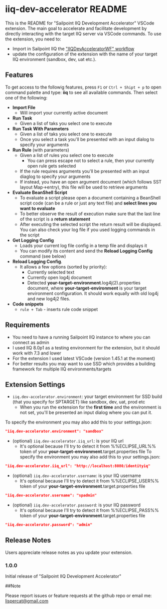 # iiq-dev-accelerator README

This is the README for "Sailpoint IIQ Development Accelerator" VSCode extension.
The main goal to accelerate and facilitate development by directly interacting with the target IIQ server via VSCode commands.
To use the extension, you need to:
* Import in Sailpoint IIQ the ["IIQDevAcceleratorWF" workflow](https://raw.githubusercontent.com/lispercat/sailpoint-iiq-dev-accelerator/master/src/workflow.xml) 
* update the configuration of the extension with the name of your target IIQ environment (sandbox, dev, uat etc.).


## Features

To get access to the followig features, press `F1` or `Ctrl + Shipt + p` to open command palette and type: **iiq** to see all available commands. Then select one of the following:
* **Import File**
  * Will import your currently active document
* **Run Task**
  * Given a list of taks you select one to execute
* **Run Task With Parameters**
  * Given a list of taks you select one to execute
  * Once you select a task you'll be presented with an input dialog to specify your arguments 
* **Run Rule** (with parameters)
  * Given a list of rules you select one to execute
    * You can press escape not to select a rule, then your currently open rule gets selected
  * If the rule requires arguments you'll be presented with an input diaglog to specify your arguments
  * If instead, you have an open argument document (which follows SST layout Map->entry), this file will be used to retrieve arguments
* **Evaluate BeanShell Script** 
  * To evaluate a script please open a document containing a BeanShell script code (can be a rule or just any text file) and **select lines you want to evaluate**
  * To better observe the result of execution make sure that the last line of the script is a **return  statement**
  * After executing the selected script the return result will be displayed. You can also check your log file if you used logging commands in the script
* **Get Logging Config**
  * Loads your current log file config in a temp file and displays it
  * You can modify its content and send the **Reload Logging Config** command (see below)
* **Reload Logging Config**. 
  * It allows a few options (sorted by priority):
    * Currently selected text
    * Currently open log4j document
    * Detected **your-target-environment**.log4j(2).properties document, where **your-target-environment** is your target environment configuration. It should work equally with old log4j and new log4j2 files.
* **Code snippets**
  * `rule + Tab` - inserts rule code snippet

## Requirements

* You need to have a running Sailpoint IIQ instance to where you can connect as admin
* I used IIQ 8.0p1 as a testing environment for the extension, but it should work with 7.3 and lower
* For the extension I used latest VSCode (version 1.45.1 at the moment)
* For better results you may want to use SSD which provides a building framework for multiple IIQ environments/targets


## Extension Settings

* `iiq.dev-accelerator.environment`: your target environment for SSD build (that you specify for SPTARGET) like sandbox, dev, uat, prod etc
  * When you run the extension for the **first time** and the environment is not set, you'll be presented an input dialog where you can put it.

To specify the environment you may also add this to your settings.json:
```json
"iiq.dev-accelerator.environment": "sandbox"
```

* (optional) `iiq.dev-accelerator.iiq_url`: is your IIQ url 
  * It's optional because I'll try to detect it from %%ECLIPSE_URL%% token of your **your-target-environment**.target.properties file
To specify the environment you may also add this to your settings.json:
```json
"iiq.dev-accelerator.iiq_url": "http://localhost:8080/identityiq"
```

* (optional) `iiq.dev-accelerator.username`: is your IIQ username
  * It's optional because I'll try to detect it from %%ECLIPSE_USER%% token of your **your-target-environment**.target.properties file
```json
"iiq.dev-accelerator.username": "spadmin"
```

* (optional) `iiq.dev-accelerator.password`: is your IIQ password
  * It's optional because I'll try to detect it from %%ECLIPSE_PASS%% token of your **your-target-environment**.target.properties file
```json
"iiq.dev-accelerator.password": "admin"
```


## Release Notes

Users appreciate release notes as you update your extension.

### 1.0.0

Initial release of "Sailpoint IIQ Development Accelerator"


##Note

Please report issues or feature requests at the github repo or email me: lispercat@gmail.com

